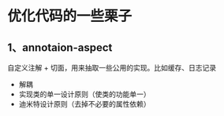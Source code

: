 # 优化代码的一些栗子
## 1、annotaion-aspect  
自定义注解 + 切面，用来抽取一些公用的实现。比如缓存、日志记录  
* 解耦  
* 实现类的单一设计原则（使类的功能单一）   
* 迪米特设计原则（去掉不必要的属性依赖） 

